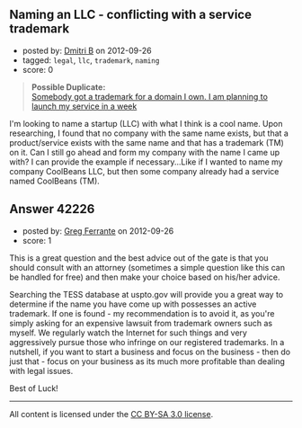 ## Naming an LLC - conflicting with a service trademark

- posted by: [Dmitri B](https://stackexchange.com/users/-1/19855-dmitri-b) on 2012-09-26
- tagged: `legal`, `llc`, `trademark`, `naming`
- score: 0

> **Possible Duplicate:**  
> [Somebody got a trademark for a domain I own. I am planning to launch my service in a week](http://answers.onstartups.com/questions/42153/somebody-got-a-trademark-for-a-domain-i-own-i-am-planning-to-launch-my-service)  

<!-- End of automatically inserted text -->

I'm looking to name a startup (LLC) with what I think is a cool name. Upon researching, I found that no company with the same name exists, but that a product/service exists with the same name and that has a trademark (TM) on it. Can I still go ahead and form my company with the name I came up with? I can provide the example if necessary...Like if I wanted to name my company CoolBeans LLC, but then some company already had a service named CoolBeans (TM).


## Answer 42226

- posted by: [Greg Ferrante](https://stackexchange.com/users/-1/19607-greg-ferrante) on 2012-09-26
- score: 1

This is a great question and the best advice out of the gate is that you should consult with an attorney (sometimes a simple question like this can be handled for free) and then make your choice based on his/her advice.  

Searching the TESS database at uspto.gov will provide you a great way to determine if the name you have come up with possesses an active trademark.  If one is found - my recommendation is to avoid it, as you're simply asking for an expensive lawsuit from trademark owners such as myself.  We regularly watch the Internet for such things and very aggressively pursue those who infringe on our registered trademarks.   In a nutshell, if you want to start a business and focus on the business - then do just that - focus on your business as its much more profitable than dealing with legal issues.

Best of Luck!




---

All content is licensed under the [CC BY-SA 3.0 license](https://creativecommons.org/licenses/by-sa/3.0/).
